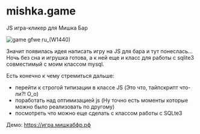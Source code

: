 # mishka.game
 JS игра-кликер для Мишка Бар

![game gfwe ru_(W1440)](https://user-images.githubusercontent.com/26224723/146886769-0edf949a-3f8e-4eb0-8d40-094c72d36294.png)

Значит появилась идея написать игру на JS для бара и тут понеслась...
Ночь без сна и игрушка готова, а к ней еще и класс для работы с sqlite3 совместимый с моим классом mysql.

Есть конечно к чему стремиться дальше:
- перейти к строгой типизации в классе JS (Это что, тайпскрипт что-ли?! О_о)
- поработать над оптимизацией js (Ну точно есть моменты которые можно было реализовать по другому)
- посмотреть что можно еще сделать с классом работы с SQLte3


Демо: https://игра.мишкабфр.рф
